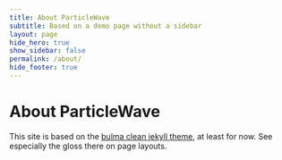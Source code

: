 ```yaml
---
title: About ParticleWave
subtitle: Based on a demo page without a sidebar
layout: page
hide_hero: true
show_sidebar: false
permalink: /about/
hide_footer: true
---
```

# About ParticleWave

This site is based on the [bulma clean jekyll theme](https://www.csrhymes.com/bulma-clean-theme/), at least for now.  See especially the gloss there on page layouts. 